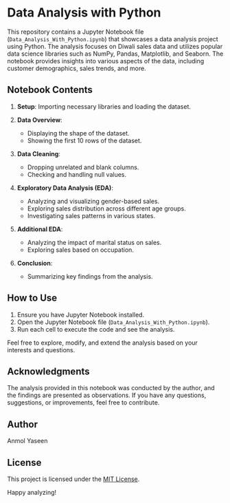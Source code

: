 # Data Analysis with Python

This repository contains a Jupyter Notebook file (`Data_Analysis_With_Python.ipynb`) that showcases a data analysis project using Python. The analysis focuses on Diwali sales data and utilizes popular data science libraries such as NumPy, Pandas, Matplotlib, and Seaborn. The notebook provides insights into various aspects of the data, including customer demographics, sales trends, and more.

## Notebook Contents

1. **Setup**: Importing necessary libraries and loading the dataset.

2. **Data Overview**:
   - Displaying the shape of the dataset.
   - Showing the first 10 rows of the dataset.

3. **Data Cleaning**:
   - Dropping unrelated and blank columns.
   - Checking and handling null values.

4. **Exploratory Data Analysis (EDA)**:
   - Analyzing and visualizing gender-based sales.
   - Exploring sales distribution across different age groups.
   - Investigating sales patterns in various states.

5. **Additional EDA**:
   - Analyzing the impact of marital status on sales.
   - Exploring sales based on occupation.

6. **Conclusion**:
   - Summarizing key findings from the analysis.

## How to Use

1. Ensure you have Jupyter Notebook installed.
2. Open the Jupyter Notebook file (`Data_Analysis_With_Python.ipynb`).
3. Run each cell to execute the code and see the analysis.

Feel free to explore, modify, and extend the analysis based on your interests and questions.

## Acknowledgments

The analysis provided in this notebook was conducted by the author, and the findings are presented as observations. If you have any questions, suggestions, or improvements, feel free to contribute.

## Author

Anmol Yaseen

## License

This project is licensed under the [MIT License](LICENSE).

Happy analyzing!
